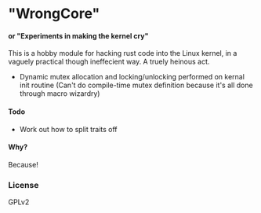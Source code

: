 # "WrongCore"
#### or "Experiments in making the kernel cry"

This is a hobby module for hacking rust code into the Linux kernel, in a vaguely practical though ineffecient way. A truely heinous act.

* Dynamic mutex allocation and locking/unlocking performed on kernal init routine (Can't do compile-time mutex definition because it's all done through macro wizardry)

#### Todo 

* Work out how to split traits off

#### Why?

Because!



### License

GPLv2
